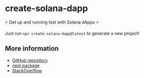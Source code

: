 # create-solana-dapp

:zap: Get up and running fast with Solana dApps :zap:

Just run `npx create-solana-dapp@latest` to generate a new project!

## More information

- [GitHub repository](https://github.com/solana-developers/create-solana-dapp)
- [npm package](https://npm.im/create-solana-dapp)
- [StackOverflow](https://solana.stackexchange.com/questions/tagged/create-solana-dapp)
